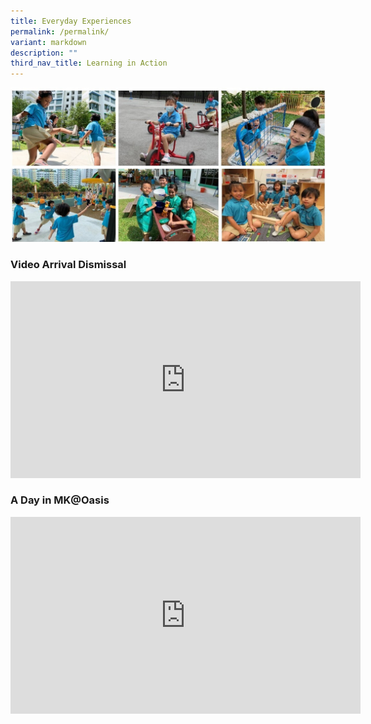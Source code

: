 ```yaml
---
title: Everyday Experiences
permalink: /permalink/
variant: markdown
description: ""
third_nav_title: Learning in Action
---
```

![](/images/photo%20collage%20everyday%20exp.jpg)

### Video Arrival Dismissal

<iframe width="560" height="315" src="https://www.youtube.com/embed/jNp2fuGG-wQ" title="YouTube video player" frameborder="0" allow="accelerometer; autoplay; clipboard-write; encrypted-media; gyroscope; picture-in-picture" allowfullscreen=""></iframe>

### A Day in MK@Oasis

<iframe width="560" height="315" src="https://www.youtube.com/embed/p9IdiS1CYeo" title="YouTube video player" frameborder="0" allow="accelerometer; autoplay; clipboard-write; encrypted-media; gyroscope; picture-in-picture" allowfullscreen=""></iframe>